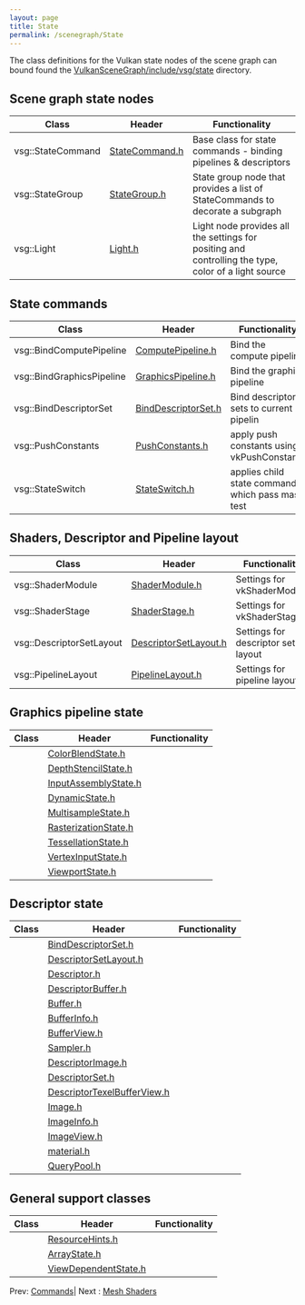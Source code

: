 ```yaml
---
layout: page
title: State
permalink: /scenegraph/State
---
```


The class definitions for the Vulkan state nodes of the scene graph can bound found the [VulkanSceneGraph/include/vsg/state](https://github.com/vsg-dev/VulkanSceneGraph/blob/master/include/vsg/state/) directory.

## Scene graph state nodes

| Class | Header | Functionality |
| --- | --- | --- |
| vsg::StateCommand | [StateCommand.h](https://github.com/vsg-dev/VulkanSceneGraph/blob/master/include/vsg/state/) | Base class for state commands - binding pipelines & descriptors |
| vsg::StateGroup | [StateGroup.h](https://github.com/vsg-dev/VulkanSceneGraph/blob/master/include/vsg/nodes/StateGroup.h) | State group node that provides a list of StateCommands to decorate a subgraph |
| vsg::Light | [Light.h](https://github.com/vsg-dev/VulkanSceneGraph/blob/master/include/vsg/nodes/Light.h) | Light node provides all the settings for positing and controlling the type, color of a light source |

## State commands

| Class | Header | Functionality |
| --- | --- | --- |
| vsg::BindComputePipeline | [ComputePipeline.h](https://github.com/vsg-dev/VulkanSceneGraph/blob/master/include/vsg/state/ComputePipeline.h) | Bind the compute pipeline |
| vsg::BindGraphicsPipeline | [GraphicsPipeline.h](https://github.com/vsg-dev/VulkanSceneGraph/blob/master/include/vsg/state/GraphicsPipeline.h) | Bind the graphics pipeline |
| vsg::BindDescriptorSet | [BindDescriptorSet.h](https://github.com/vsg-dev/VulkanSceneGraph/blob/master/include/vsg/state/BindDescriptorSet.h) | Bind descriptors sets to current pipelin |
| vsg::PushConstants | [PushConstants.h](https://github.com/vsg-dev/VulkanSceneGraph/blob/master/include/vsg/state/PushConstants.h) |  apply push constants using vkPushConstants |
| vsg::StateSwitch | [StateSwitch.h](https://github.com/vsg-dev/VulkanSceneGraph/blob/master/include/vsg/state/StateSwitch.h) | applies child state commands which pass mask test |

## Shaders, Descriptor and Pipeline layout

| Class | Header | Functionality |
| --- | --- | --- |
| vsg::ShaderModule | [ShaderModule.h](https://github.com/vsg-dev/VulkanSceneGraph/blob/master/include/vsg/state/ShaderModule.h) | Settings for vkShaderModule |
| vsg::ShaderStage | [ShaderStage.h](https://github.com/vsg-dev/VulkanSceneGraph/blob/master/include/vsg/state/ShaderStage.h) | Settings for vkShaderStage |
| vsg::DescriptorSetLayout | [DescriptorSetLayout.h](https://github.com/vsg-dev/VulkanSceneGraph/blob/master/include/vsg/state/DescriptorSetLayout.h) | Settings for descriptor set layout |
| vsg::PipelineLayout | [PipelineLayout.h](https://github.com/vsg-dev/VulkanSceneGraph/blob/master/include/vsg/state/PipelineLayout.h) | Settings for pipeline layout |

## Graphics pipeline state

| Class | Header | Functionality |
| --- | --- | --- |
| | [ColorBlendState.h](https://github.com/vsg-dev/VulkanSceneGraph/blob/master/include/vsg/state/) | |
| | [DepthStencilState.h](https://github.com/vsg-dev/VulkanSceneGraph/blob/master/include/vsg/state/) | |
| | [InputAssemblyState.h](https://github.com/vsg-dev/VulkanSceneGraph/blob/master/include/vsg/state/) | |
| | [DynamicState.h](https://github.com/vsg-dev/VulkanSceneGraph/blob/master/include/vsg/state/) | |
| | [MultisampleState.h](https://github.com/vsg-dev/VulkanSceneGraph/blob/master/include/vsg/state/) | |
| | [RasterizationState.h](https://github.com/vsg-dev/VulkanSceneGraph/blob/master/include/vsg/state/) | |
| | [TessellationState.h](https://github.com/vsg-dev/VulkanSceneGraph/blob/master/include/vsg/state/) | |
| | [VertexInputState.h](https://github.com/vsg-dev/VulkanSceneGraph/blob/master/include/vsg/state/) | |
| | [ViewportState.h](https://github.com/vsg-dev/VulkanSceneGraph/blob/master/include/vsg/state/) | |

## Descriptor state

| Class | Header | Functionality |
| --- | --- | --- |
| | [BindDescriptorSet.h](https://github.com/vsg-dev/VulkanSceneGraph/blob/master/include/vsg/state/) | |
| | [DescriptorSetLayout.h](https://github.com/vsg-dev/VulkanSceneGraph/blob/master/include/vsg/state/) | |
| | [Descriptor.h](https://github.com/vsg-dev/VulkanSceneGraph/blob/master/include/vsg/state/) | |
| | [DescriptorBuffer.h](https://github.com/vsg-dev/VulkanSceneGraph/blob/master/include/vsg/state/) | |
| | [Buffer.h](https://github.com/vsg-dev/VulkanSceneGraph/blob/master/include/vsg/state/) | |
| | [BufferInfo.h](https://github.com/vsg-dev/VulkanSceneGraph/blob/master/include/vsg/state/) | |
| | [BufferView.h](https://github.com/vsg-dev/VulkanSceneGraph/blob/master/include/vsg/state/) | |
| | [Sampler.h](https://github.com/vsg-dev/VulkanSceneGraph/blob/master/include/vsg/state/) | |
| | [DescriptorImage.h](https://github.com/vsg-dev/VulkanSceneGraph/blob/master/include/vsg/state/) | |
| | [DescriptorSet.h](https://github.com/vsg-dev/VulkanSceneGraph/blob/master/include/vsg/state/) | |
| | [DescriptorTexelBufferView.h](https://github.com/vsg-dev/VulkanSceneGraph/blob/master/include/vsg/state/) | |
| | [Image.h](https://github.com/vsg-dev/VulkanSceneGraph/blob/master/include/vsg/state/) | |
| | [ImageInfo.h](https://github.com/vsg-dev/VulkanSceneGraph/blob/master/include/vsg/state/) | |
| | [ImageView.h](https://github.com/vsg-dev/VulkanSceneGraph/blob/master/include/vsg/state/) | |
| | [material.h](https://github.com/vsg-dev/VulkanSceneGraph/blob/master/include/vsg/state/) | |
| | [QueryPool.h](https://github.com/vsg-dev/VulkanSceneGraph/blob/master/include/vsg/state/) | |

## General support classes

| Class | Header | Functionality |
| --- | --- | --- |
| | [ResourceHints.h](https://github.com/vsg-dev/VulkanSceneGraph/blob/master/include/vsg/state/) | |
| | [ArrayState.h](https://github.com/vsg-dev/VulkanSceneGraph/blob/master/include/vsg/state/) | |
| | [ViewDependentState.h](https://github.com/vsg-dev/VulkanSceneGraph/blob/master/include/vsg/state/) | |

Prev: [Commands](Commands.md)| Next : [Mesh Shaders](MeshShaders.md)

